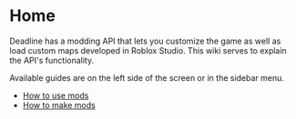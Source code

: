 # Home

Deadline has a modding API that lets you customize the game as well as load custom maps developed in Roblox Studio. This wiki serves to explain the API's functionality.

Available guides are on the left side of the screen or in the sidebar menu.

-   [How to use mods](docs/using-mods/index.md)
-   [How to make mods](docs/making-mods/index.md)
